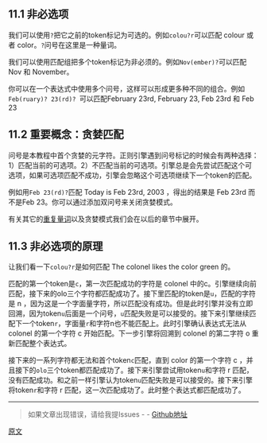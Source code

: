 ## 11.1 非必选项
我们可以使用`?`把它之前的token标记为可选的。例如`colou?r`可以匹配 colour 或者 color。`?`问号在这里是一种量词。

我们可以使用匹配组把多个token标记为非必须的。例如`Nov(ember)?`可以匹配 Nov 和 November。

你可以在一个表达式中使用多个问号，这样可以形成更多种不同的组合。例如`Feb(ruary)? 23(rd)? `可以匹配February 23rd, February 23, Feb 23rd 和 Feb 23

## 11.2 重要概念：贪婪匹配
问号是本教程中首个贪婪的元字符。正则引擎遇到问号标记的时候会有两种选择：1）匹配当前的可选项。2）不匹配当前的可选项。引擎总是会先尝试匹配这个可选项，如果可选项匹配不成功，引擎会忽略这个可选项继续下一个token的匹配。

例如用`Feb 23(rd)?`匹配 Today is Feb 23rd, 2003 ，得出的结果是 Feb 23rd 而不是Feb 23。你可以通过添加双问号来关闭贪婪模式。

有关其它的[重复量词](./012-量词.md)以及贪婪模式我们会在以后的章节中展开。

## 11.3 非必选项的原理
让我们看一下`colou?r`是如何匹配 The colonel likes the color green 的。

匹配的第一个token是`c`，第一次匹配成功的字符是 colonel 中的c。引擎继续向前匹配，接下来的olo三个字符都匹配成功了。接下里匹配的token是`u`，匹配的字符是 n ，因为这是一个字面量字符，所以匹配没有成功。但是此时引擎并没有立即回溯，因为token`u`后面是一个问号，`u`匹配失败是可以接受的。接下来引擎继续匹配下一个token`r`，字面量`r`和字符n也不能匹配上。此时引擎确认表达式无法从 colonel 的第一个字符 c 开始匹配。下一步引擎将回溯到 colonel 的第二字符 o 重新匹配整个表达式。

接下来的一系列字符都无法和首个token`c`匹配，直到 color 的第一个字符 c ，并且接下的`olo`三个token都匹配成功了。接下来引擎尝试用token`u`和字符 r 匹配，没有匹配成功。和之前一样引擎认为token`u`匹配失败是可以接受的。接下来引擎将token`r`和字符 r 匹配，这一次匹配成功了。此时整个表达式都匹配成功了。

---

> 如果文章出现错误，请给我提Issues - -
[Github地址](https://github.com/SBDavid/How-a-Regex-Engine-Works-Internally)

[原文](https://www.regular-expressions.info/optional.html)